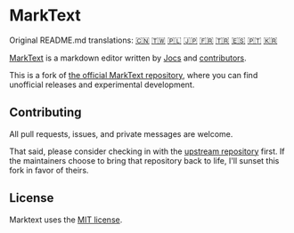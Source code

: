 # MarkText

Original README.md translations:
[:cn:](docs/i18n/zh_cn.md#readme)
[:taiwan:](docs/i18n/zh_tw.md#readme)
[:poland:](docs/i18n/pl.md#readme)
[:jp:](docs/i18n/ja.md#readme)
[:fr:](docs/i18n/french.md#readme)
[:tr:](docs/i18n/tr.md#readme)
[:es:](docs/i18n/spanish.md#readme)
[:portugal:](docs/i18n/pt.md#readme)
[:kr:](docs/i18n/ko.md#readme)


[MarkText](https://github.com/marktext/marktext) is a markdown editor written by [Jocs](https://github.com/Jocs) and [contributors](https://github.com/marktext/marktext/graphs/contributors).

This is a fork of [the official MarkText repository](https://github.com/marktext/marktext), where you can find unofficial releases and experimental development.

## Contributing

All pull requests, issues, and private messages are welcome.

That said, please consider checking in with the [upstream repository](https://github.com/marktext/marktext) first.
If the maintainers choose to bring that repository back to life, I'll sunset this fork in favor of theirs.

## License

Marktext uses the [MIT license](LICENSE).
